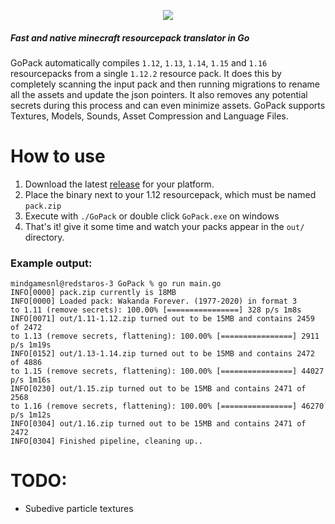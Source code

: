 <p align="center">
    <img src="https://i.imgur.com/hXbjPIC.png" border="0">
</p>

##### Fast and native minecraft resourcepack translator in Go

GoPack automatically compiles `1.12`, `1.13`, `1.14`, `1.15` and `1.16` resourcepacks from a single `1.12.2` resource pack. It does this by completely scanning the input pack and then running migrations to rename all the assets and update the json pointers. It also removes any potential secrets during this process and can even minimize assets. GoPack supports Textures, Models, Sounds, Asset Compression and Language Files. 

# How to use
1. Download the latest [release](https://github.com/Mindgamesnl/GoPack/releases) for your platform.
2. Place the binary next to your 1.12 resourcepack, which must be named `pack.zip`
3. Execute with `./GoPack` or double click `GoPack.exe` on windows
4. That's it! give it some time and watch your packs appear in the `out/` directory.

### Example output:
```
mindgamesnl@redstaros-3 GoPack % go run main.go
INFO[0000] pack.zip currently is 18MB                   
INFO[0000] Loaded pack: Wakanda Forever. (1977-2020) in format 3 
to 1.11 (remove secrets): 100.00% [================] 328 p/s 1m8s
INFO[0071] out/1.11-1.12.zip turned out to be 15MB and contains 2459 of 2472 
to 1.13 (remove secrets, flattening): 100.00% [================] 2911 p/s 1m19s
INFO[0152] out/1.13-1.14.zip turned out to be 15MB and contains 2472 of 4886 
to 1.15 (remove secrets, flattening): 100.00% [================] 44027 p/s 1m16s
INFO[0230] out/1.15.zip turned out to be 15MB and contains 2471 of 2568 
to 1.16 (remove secrets, flattening): 100.00% [================] 46270 p/s 1m12s
INFO[0304] out/1.16.zip turned out to be 15MB and contains 2471 of 2472 
INFO[0304] Finished pipeline, cleaning up..             
``` 

# TODO:
- Subedive particle textures
